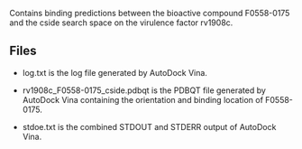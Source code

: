 Contains binding predictions between the bioactive compound F0558-0175 and the cside search space on the virulence factor rv1908c.

## Files

- log.txt is the log file generated by AutoDock Vina.

- rv1908c_F0558-0175_cside.pdbqt is the PDBQT file generated by AutoDock Vina containing the orientation and binding location of F0558-0175.

- stdoe.txt is the combined STDOUT and STDERR output of AutoDock Vina.

